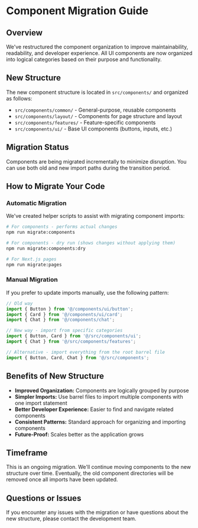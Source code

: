 # Component Migration Guide

## Overview

We've restructured the component organization to improve maintainability, readability, and developer experience. All UI components are now organized into logical categories based on their purpose and functionality.

## New Structure

The new component structure is located in `src/components/` and organized as follows:

- `src/components/common/` - General-purpose, reusable components
- `src/components/layout/` - Components for page structure and layout
- `src/components/features/` - Feature-specific components
- `src/components/ui/` - Base UI components (buttons, inputs, etc.)

## Migration Status

Components are being migrated incrementally to minimize disruption. You can use both old and new import paths during the transition period.

## How to Migrate Your Code

### Automatic Migration

We've created helper scripts to assist with migrating component imports:

```bash
# For components - performs actual changes
npm run migrate:components

# For components - dry run (shows changes without applying them)
npm run migrate:components:dry

# For Next.js pages
npm run migrate:pages
```

### Manual Migration

If you prefer to update imports manually, use the following pattern:

```jsx
// Old way
import { Button } from '@/components/ui/button';
import { Card } from '@/components/ui/card';
import { Chat } from '@/components/chat';

// New way - import from specific categories
import { Button, Card } from '@/src/components/ui';
import { Chat } from '@/src/components/features';

// Alternative - import everything from the root barrel file
import { Button, Card, Chat } from '@/src/components';
```

## Benefits of New Structure

- **Improved Organization:** Components are logically grouped by purpose
- **Simpler Imports:** Use barrel files to import multiple components with one import statement
- **Better Developer Experience:** Easier to find and navigate related components
- **Consistent Patterns:** Standard approach for organizing and importing components
- **Future-Proof:** Scales better as the application grows

## Timeframe

This is an ongoing migration. We'll continue moving components to the new structure over time. Eventually, the old component directories will be removed once all imports have been updated.

## Questions or Issues

If you encounter any issues with the migration or have questions about the new structure, please contact the development team. 